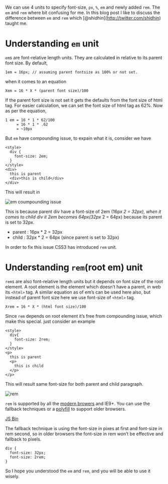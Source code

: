 We can use 4 units to specify font-size, `px`, `%`, `em` and newly added `rem`. The `em` and `rem` where bit confusing for me. In this blog post I like to discuss the difference between `em` and `rem` which <span class="citation" data-cites="shidhin">\[@shidhin\]</span>(http://twitter.com/shidhin) taught me.

Understanding `em` unit
=======================

`em`s are font-relative length units. They are calculated in relative to its parent font size. By default,

    1em = 16px; // assuming parent fontsize as 100% or not set.

when it comes to an equation

    Xem = 16 * X * (parent font size)/100

If the parent font size is not set it gets the defaults from the font size of html tag. For easier calculation, we can set the font size of html tag as 62%. Now as per the equation,

    1 em = 16 * 1 * 62/100
         = 16 * 1 * .62
         = ~10px

But `em` have compounding issue, to expain what it is, consider we have

    <style>
      div {
        font-size: 2em;
      }
    </style>
    <div>
      this is parent
      <div>this is child</div>
    </div>

This will result in

![em coumpounding issue](http://i653.photobucket.com/albums/uu253/revathskumar/Coderepo/2014/04/em_zps2c126b54.png)

This is because parent div have a font-size of 2em (16px *2 = 32px), when it comes to child div it 2em becomes 64px(32px* 2 = 64px) because its parent is set to 32px.

-   parent : 16px \* 2 = 32px
-   child : 32px \* 2 = 64px (since parent is set to 32px)

In order to fix this issue CSS3 has introduced `rem` unit.

Understanding `rem`(root em) unit
=================================

`rem`s are also font-relative length units but it depends on font size of the root element. A root element is the element which doesn’t have a parent, in web its `<html>` tag. A similar equation as of em’s can be used here also, but instead of parent font size here we use font-size of `<html>` tag.

    Xrem = 16 * X * (html font size)/100

Since `rem` depends on root element it’s free from compounding issue, which make this special. just consider an example

    <style>
      div{
        font-size: 2rem;
      }
    </style>
    <p>
      this is parent
      <p>
        this is child
      </p>
    </p>

This will result same font-size for both parent and child paragraph.

![rem](http://i653.photobucket.com/albums/uu253/revathskumar/Coderepo/2014/04/rem_zps28e36a26.png)

`rem` is supported by all the [modern browers](http://caniuse.com/#search=rem) and IE9+. You can use the fallback techniques or a [polyfill](https://github.com/chuckcarpenter/REM-unit-polyfill) to support older browsers.

<a href="http://jsbin.com/tawux/1/embed" class="jsbin-embed">JS Bin</a>

The fallback technique is using the font-size in pixes at first and font-size in rem second, so in older browsers the font-size in rem won’t be effective and fallback to pixels.

    div {
      font-size: 32px;
      font-size: 2rem;
    }

So I hope you understood the `em` and `rem`, and you will be able to use it wisely.
